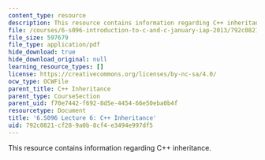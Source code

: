 ```yaml
---
content_type: resource
description: This resource contains information regarding C++ inheritance.
file: /courses/6-s096-introduction-to-c-and-c-january-iap-2013/792c0821cf289a0b8cf4e3494e997df5_MIT6_S096_IAP13_lec6.pdf
file_size: 597679
file_type: application/pdf
hide_download: true
hide_download_original: null
learning_resource_types: []
license: https://creativecommons.org/licenses/by-nc-sa/4.0/
ocw_type: OCWFile
parent_title: C++ Inheritance
parent_type: CourseSection
parent_uid: f70e7442-f692-8d5e-4454-66e50eba0b4f
resourcetype: Document
title: '6.S096 Lecture 6: C++ Inheritance'
uid: 792c0821-cf28-9a0b-8cf4-e3494e997df5
---
```

This resource contains information regarding C++ inheritance.